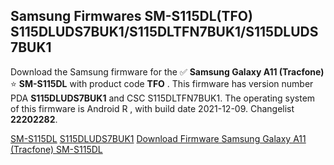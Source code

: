 <h2>Samsung Firmwares SM-S115DL(TFO) S115DLUDS7BUK1/S115DLTFN7BUK1/S115DLUDS7BUK1</h2>
Download the Samsung firmware for the ✅ <strong>Samsung Galaxy A11 (Tracfone) </strong> ⭐ <strong>SM-S115DL</strong> with product code <strong>TFO</strong> . This firmware has version number PDA <strong>S115DLUDS7BUK1</strong> and CSC S115DLTFN7BUK1. The operating system of this firmware is Android R , with build date 2021-12-09. Changelist <strong>22202282</strong>.


[SM-S115DL](https://samfirm.shop/samsung/model/SM-S115DL)
[S115DLUDS7BUK1](https://samfirm.shop/samsung/pda/S115DLUDS7BUK1)
[Download Firmware Samsung Galaxy A11 (Tracfone) SM-S115DL](https://samfirm.shop/samsung/firmware/481389)
